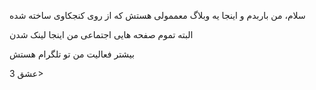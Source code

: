 سلام، من باربدم و اینجا یه وبلاگ معممولی هستش که از روی کنجکاوی ساخته شده

البته تموم صفحه هایی اجتماعی من اینجا لینک شدن

بیشتر فعالیت من تو تلگرام هستش

عشق 3>
